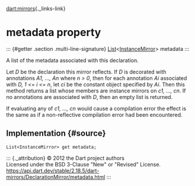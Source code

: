 [dart:mirrors](../../dart-mirrors/dart-mirrors-library){._links-link}

metadata property
=================

::: {#getter .section .multi-line-signature}
[List](../../dart-core/list-class)\<[InstanceMirror](../instancemirror-class)\>
metadata
:::

A list of the metadata associated with this declaration.

Let *D* be the declaration this mirror reflects. If *D* is decorated
with annotations *A1, \..., An* where *n \> 0*, then for each annotation
*Ai* associated with *D, 1 \<= i \<= n*, let *ci* be the constant object
specified by *Ai*. Then this method returns a list whose members are
instance mirrors on *c1, \..., cn*. If no annotations are associated
with *D*, then an empty list is returned.

If evaluating any of *c1, \..., cn* would cause a compilation error the
effect is the same as if a non-reflective compilation error had been
encountered.

Implementation {#source}
--------------

``` {.language-dart data-language="dart"}
List<InstanceMirror> get metadata;
```

::: {._attribution}
© 2012 the Dart project authors\
Licensed under the BSD 3-Clause \"New\" or \"Revised\" License.\
<https://api.dart.dev/stable/2.18.5/dart-mirrors/DeclarationMirror/metadata.html>
:::
